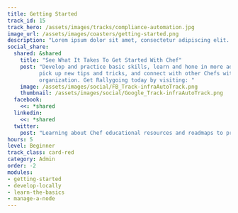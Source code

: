 ```yaml
---
title: Getting Started
track_id: 15
track_hero: /assets/images/tracks/compliance-automation.jpg
image_url: /assets/images/coasters/getting-started.png
description: "Lorem ipsum dolor sit amet, consectetur adipiscing elit. Cras pharetra, erat sed consectetur ultrices, metus diam mollis est, facilisis mollis magna risus eget velit."
social_share:
  shared: &shared
    title: "See What It Takes To Get Started With Chef"
    post: "Develop and practice basic skills, learn and hone in more advanced techniques,
          pick up new tips and tricks, and connect with other Chefs within and outside your own
          organization. Get Rallygoing today by visiting: "
    image: /assets/images/social/FB_Track-infraAutoTrack.png
    thumbnail: /assets/images/social/Google_Track-infraAutoTrack.png
  facebook:
    <<: *shared
  linkedin:
    <<: *shared
  twitter:
    post: "Learning about Chef educational resources and roadmaps to proficiency via 'Getting Started' learning module. You can, too!"
hours: 5
level: Beginner
track_class: card-red
category: Admin
order: -2
modules:
- getting-started
- develop-locally
- learn-the-basics
- manage-a-node
---
```

